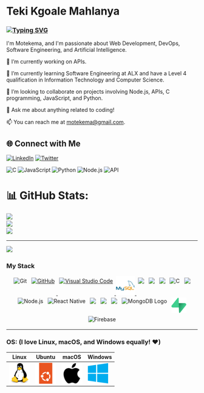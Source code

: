 # Teki Kgoale Mahlanya

### [![Typing SVG](https://readme-typing-svg.herokuapp.com?font=comfortaa&color=016EEA&size=30&width=502&lines=+Software+Engineer;Full-Stack+Web+Developer!;Web+and+App+developer)](https://git.io/typing-svg)
I'm Motekema, and I'm passionate about Web Development, DevOps, Software Engineering, and Artificial Intelligence.

🔭 I’m currently working on APIs.

🌱 I’m currently learning Software Engineering at ALX and have a Level 4 qualification in Information Technology and Computer Science.

💃 I’m looking to collaborate on projects involving Node.js, APIs, C programming, JavaScript, and Python.

💬 Ask me about anything related to coding!

📫 You can reach me at [motekema@gmail.com](mailto:motekema@gmail.com).


## 🌐 Connect with Me
[![LinkedIn](https://img.shields.io/badge/LinkedIn-Connect-blue)](www.linkedin.com/in/motekema-mahlanya-58ab22230)
[![Twitter](https://img.shields.io/badge/Twitter-Follow-blue)](https://twitter.com/Motekema)
	


![C](https://img.shields.io/badge/Language-C-blue)
![JavaScript](https://img.shields.io/badge/Language-JavaScript-yellow)
![Python](https://img.shields.io/badge/Language-Python-green)
![Node.js](https://img.shields.io/badge/Backend-Node.js-brightgreen)
![API](https://img.shields.io/badge/API-RESTful-orange)


# 📊 GitHub Stats:
![](https://github-readme-stats.vercel.app/api?username=Motekema&theme=dark&hide_border=false&include_all_commits=false&count_private=false)<br/>
![](https://github-readme-streak-stats.herokuapp.com/?user=Motekema&theme=dark&hide_border=false)<br/>
![](https://github-readme-stats.vercel.app/api/top-langs/?username=Motekema&theme=dark&hide_border=false&include_all_commits=false&count_private=false&layout=compact)

---
[![](https://visitcount.itsvg.in/api?id=Motekema&icon=2&color=13)](https://visitcount.itsvg.in)

<!-- Proudly created with GPRM ( https://gprm.itsvg.in ) -->

### My Stack

<p align="center">
<img  src="https://cdn.jsdelivr.net/gh/devicons/devicon/icons/git/git-original.svg" alt="Git"  height="40" style="vertical-align:top; margin:4px">
<a href="https://github.com/Motekema target="_blank" rel="noreferrer"> 
<img  src="https://encrypted-tbn0.gstatic.com/images?q=tbn:ANd9GcSuZ3SKA8cR3JS27Y_ijrqVSHjoDKjM_bhK7Q&usqp=CAU" alt="GitHub"  height="40" style="vertical-align:top;   margin:4px">
</a>
<a href="https://code.visualstudio.com/download" target="_blank" rel="noreferrer">
<img src="https://cdn.jsdelivr.net/gh/devicons/devicon/icons/vscode/vscode-original.svg" alt="Visual Studio Code" height="40" style="vertical-align:top; margin:4px">
</a>
<a href="https://www.mysql.com/" target="_blank" rel="noreferrer"> <img src="https://raw.githubusercontent.com/devicons/devicon/master/icons/mysql/mysql-original-wordmark.svg" alt="mysql" height="50"/> </a> 
<img src="https://user-images.githubusercontent.com/76790341/190482427-414de214-10ea-4b75-9949-9d2e51c50b09.png" height="40" style="vertical-align:top; margin:4px">
<img src="https://user-images.githubusercontent.com/76790341/190482899-5367a114-82bb-48e4-987e-d371df18d545.png" height="40" style="vertical-align:top; margin:4px">
<img src="https://user-images.githubusercontent.com/76790341/187140476-61664fc5-1562-48a3-a5a5-f2f6d8ac917f.png" height="40" style="vertical-align:top; margin:4px">
<img src="https://cdn.jsdelivr.net/gh/devicons/devicon/icons/c/c-original.svg" alt="C" height="40" style="vertical-align:top; margin:4px">

<img src="https://user-images.githubusercontent.com/76790341/187142840-1acfcea2-a215-4f56-b11e-216fc8aa885b.png" height="40" style="vertical-align:top; margin:4px">
<img src="https://upload.wikimedia.org/wikipedia/commons/d/d9/Node.js_logo.svg" alt="Node.js" height="40" style="vertical-align:top; margin:4px">

<img src="https://reactnative.dev/img/header_logo.svg" alt="React Native" height="40" style="vertical-align:top; margin:4px">
<img src="https://user-images.githubusercontent.com/76790341/187141391-bfad1a42-3cc2-4edd-903b-6d362ee63fc2.png" height="40" style="vertical-align:top; margin:4px">
<img src="https://user-images.githubusercontent.com/76790341/187142293-2280c369-2a56-4dcd-8547-df421d9421fe.png" height="40" style="vertical-align:top; margin:4px">
<img src="https://user-images.githubusercontent.com/76790341/187142409-fa9b3fc9-8e08-4870-b4d9-a630a3505339.png" height="40" style="vertical-align:top; margin:4px">
 <img src="https://img.icons8.com/color/452/mongodb.png" height="40" style="vertical-align:top; margin:4px" alt="MongoDB Logo">
<img src="https://raw.githubusercontent.com/supabase/supabase/master/packages/common/assets/images/supabase-logo-icon.svg" alt="Supabase" height="40" style="vertical-align:top; margin:4px">
 <img src="https://www.vectorlogo.zone/logos/firebase/firebase-icon.svg" alt="Firebase" height="40" style="vertical-align:top; margin:4px">


</p>
                                                                                                                                                    
---

### OS: (I love Linux, macOS, and Windows equally! ❤️)

| Linux | Ubuntu | macOS | Windows |
|----------|----------|----------|----------|
| <img src="https://github.com/devicons/devicon/blob/master/icons/linux/linux-original.svg" title="Linux" alt="Linux" width="55" height="55"/> | <img src="https://github.com/devicons/devicon/blob/master/icons/ubuntu/ubuntu-original.svg" title="Ubuntu" alt="Ubuntu" width="55" height="55"/> | <img src="https://github.com/devicons/devicon/blob/master/icons/apple/apple-original.svg" title="macOS" alt="macOS" width="55" height="55"/> | <img src="https://github.com/devicons/devicon/blob/master/icons/windows8/windows8-original.svg" title="Windows" alt="Windows" width="55" height="55"/> |

